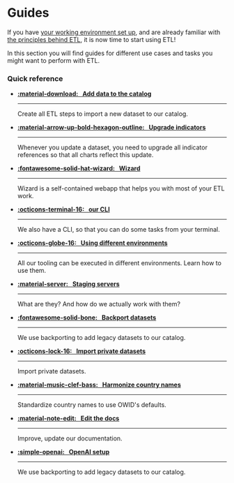 # Guides

If you have [your working environment set up](../getting-started/working-environment.md), and are already familiar with [the principles behind ETL](../architecture/), it is now time to start using ETL!

In this section you will find guides for different use cases and tasks you might want to perform with ETL.

### Quick reference
<div class="grid cards" markdown>

-   __[:material-download: &nbsp; Add data to the catalog](adding-data)__

    ---

    Create all ETL steps to import a new dataset to our catalog.

-   __[:material-arrow-up-bold-hexagon-outline: &nbsp; Upgrade indicators](adding-data)__

    ---

    Whenever you update a dataset, you need to upgrade all indicator references so that all charts reflect this update.

-   __[:fontawesome-solid-hat-wizard: &nbsp; Wizard](wizard)__

    ---

    Wizard is a self-contained webapp that helps you with most of your ETL work.


-   __[:octicons-terminal-16: &nbsp; our CLI](adding-data)__

    ---

    We also have a CLI, so that you can do some tasks from your terminal.


-   __[:octicons-globe-16: &nbsp; Using different environments](environment)__

    ---

    All our tooling can be executed in different environments. Learn how to use them.

-   __[:material-server: &nbsp; Staging servers](adding-data)__

    ---

    What are they? And how do we actually work with them?

-   __[:fontawesome-solid-bone: &nbsp; Backport datasets](adding-data)__

    ---

    We use backporting to add legacy datasets to our catalog.

-   __[:octicons-lock-16: &nbsp; Import private datasets](private-import)__

    ---

    Import private datasets.

-   __[:material-music-clef-bass: &nbsp; Harmonize country names](harmonize-countries)__

    ---

    Standardize country names to use OWID's defaults.

-   __[:material-note-edit: &nbsp; Edit the docs](harmonize-countries)__

    ---

    Improve, update our documentation.

-   __[:simple-openai: &nbsp; OpenAI setup ](openai)__

    ---

    We use backporting to add legacy datasets to our catalog.

